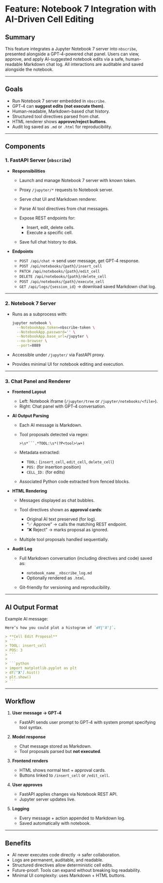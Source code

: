 # Feature: Notebook 7 Integration with AI-Driven Cell Editing

## Summary

This feature integrates a Jupyter Notebook 7 server into `nbscribe`, presented alongside a GPT‑4-powered chat panel.
Users can view, approve, and apply AI-suggested notebook edits via a safe, human-readable Markdown chat log.
All interactions are auditable and saved alongside the notebook.

---

## Goals

* Run Notebook 7 server embedded in `nbscribe`.
* GPT‑4 can **suggest edits (not execute them)**.
* Human-readable, Markdown-based chat history.
* Structured tool directives parsed from chat.
* HTML renderer shows **approve/reject buttons**.
* Audit log saved as `.md` or `.html` for reproducibility.

---

## Components

### 1. FastAPI Server (`nbscribe`)

* **Responsibilities**

  * Launch and manage Notebook 7 server with known token.
  * Proxy `/jupyter/*` requests to Notebook server.
  * Serve chat UI and Markdown renderer.
  * Parse AI tool directives from chat messages.
  * Expose REST endpoints for:

    * Insert, edit, delete cells.
    * Execute a specific cell.
  * Save full chat history to disk.

* **Endpoints**

  * `POST /api/chat` → send user message, get GPT‑4 response.
  * `POST /api/notebooks/{path}/insert_cell`
  * `PATCH /api/notebooks/{path}/edit_cell`
  * `DELETE /api/notebooks/{path}/delete_cell`
  * `POST /api/notebooks/{path}/execute_cell`
  * `GET /api/logs/{session_id}` → download saved Markdown chat log.

---

### 2. Notebook 7 Server

* Runs as a subprocess with:

  ```bash
  jupyter notebook \
    --NotebookApp.token=nbscribe-token \
    --NotebookApp.password='' \
    --NotebookApp.base_url=/jupyter \
    --no-browser \
    --port=8889
  ```
* Accessible under `/jupyter/` via FastAPI proxy.
* Provides minimal UI for notebook editing and execution.

---

### 3. Chat Panel and Renderer

* **Frontend Layout**

  * Left: Notebook iframe (`/jupyter/tree` or `/jupyter/notebooks/<file>`).
  * Right: Chat panel with GPT‑4 conversation.

* **AI Output Parsing**

  * Each AI message is Markdown.
  * Tool proposals detected via regex:

    ````regex
    >\s*```.*TOOL:\s*(?P<tool>\w+)
    ````
  * Metadata extracted:

    * `TOOL:` (`insert_cell`, `edit_cell`, `delete_cell`)
    * `POS:` (for insertion position)
    * `CELL_ID:` (for edits)
  * Associated Python code extracted from fenced blocks.

* **HTML Rendering**

  * Messages displayed as chat bubbles.
  * Tool directives shown as **approval cards**:

    * Original AI text preserved (for log).
    * “✅ Approve” → calls the matching REST endpoint.
    * “❌ Reject” → marks proposal as ignored.
  * Multiple tool proposals handled sequentially.

* **Audit Log**

  * Full Markdown conversation (including directives and code) saved as:

    * `notebook_name__nbscribe_log.md`
    * Optionally rendered as `.html`.
  * Git-friendly for versioning and reproducibility.

---

## AI Output Format

Example AI message:

````markdown
Here’s how you could plot a histogram of `df['X']`.

> **Cell Edit Proposal**
> ```
> TOOL: insert_cell
> POS: 3
> ```
>
> ```python
> import matplotlib.pyplot as plt
> df['X'].hist()
> plt.show()
> ```
````

---

## Workflow

1. **User message → GPT‑4**

   * FastAPI sends user prompt to GPT‑4 with system prompt specifying tool syntax.
2. **Model response**

   * Chat message stored as Markdown.
   * Tool proposals parsed but **not executed**.
3. **Frontend renders**

   * HTML shows normal text + approval cards.
   * Buttons linked to `/insert_cell` or `/edit_cell`.
4. **User approves**

   * FastAPI applies changes via Notebook REST API.
   * Jupyter server updates live.
5. **Logging**

   * Every message + action appended to Markdown log.
   * Saved automatically with notebook.

---

## Benefits

* AI never executes code directly → safer collaboration.
* Logs are permanent, auditable, and readable.
* Structured directives allow deterministic cell edits.
* Future-proof: Tools can expand without breaking log readability.
* Minimal UI complexity: uses Markdown + HTML buttons.
